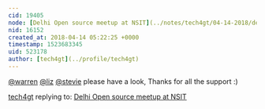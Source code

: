 ```yaml
---
cid: 19405
node: [Delhi Open source meetup at NSIT](../notes/tech4gt/04-14-2018/delhi-open-source-meetup-at-nsit)
nid: 16152
created_at: 2018-04-14 05:22:25 +0000
timestamp: 1523683345
uid: 523178
author: [tech4gt](../profile/tech4gt)
---
```


[@warren](/profile/warren) [@liz](/profile/liz) [@stevie](/profile/stevie) please have a look, Thanks for all the support :)

[tech4gt](../profile/tech4gt) replying to: [Delhi Open source meetup at NSIT](../notes/tech4gt/04-14-2018/delhi-open-source-meetup-at-nsit)

